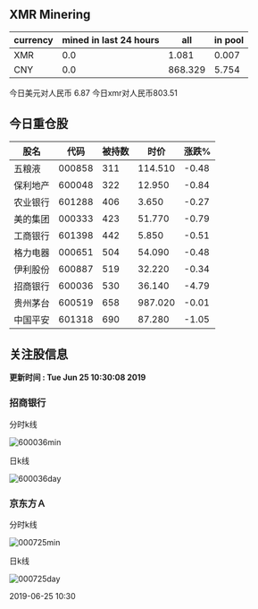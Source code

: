 ## XMR Minering

|currency|mined in last 24 hours|all|in pool|
|---|---|---|---|
|XMR|0.0|1.081|0.007|
|CNY|0.0|868.329|5.754|

今日美元对人民币 6.87	今日xmr对人民币803.51


## 今日重仓股 

|股名|代码|被持数|时价|涨跌%|
|---|---|---|---|---|
|五粮液|000858|311|114.510|-0.48|
|保利地产|600048|322|12.950|-0.84|
|农业银行|601288|406|3.650|-0.27|
|美的集团|000333|423|51.770|-0.79|
|工商银行|601398|442|5.850|-0.51|
|格力电器|000651|504|54.090|-0.48|
|伊利股份|600887|519|32.220|-0.34|
|招商银行|600036|530|36.140|-4.79|
|贵州茅台|600519|658|987.020|-0.01|
|中国平安|601318|690|87.280|-1.05|

## 关注股信息
**更新时间 : Tue Jun 25 10:30:08 2019**
### 招商银行 
分时k线

![600036min](http://image.sinajs.cn/newchart/min/n/sh600036.gif)

日k线

![600036day](http://image.sinajs.cn/newchart/daily/n/sh600036.gif)

### 京东方Ａ 
分时k线

![000725min](http://image.sinajs.cn/newchart/min/n/sz000725.gif)

日k线

![000725day](http://image.sinajs.cn/newchart/daily/n/sz000725.gif)

2019-06-25 10:30